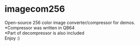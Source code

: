 # imagecom256
Open-source 256 color image converter/compressor for demos.  
*Compressor was written in QB64  
*Part of decompressor is also included  
Enjoy :)
